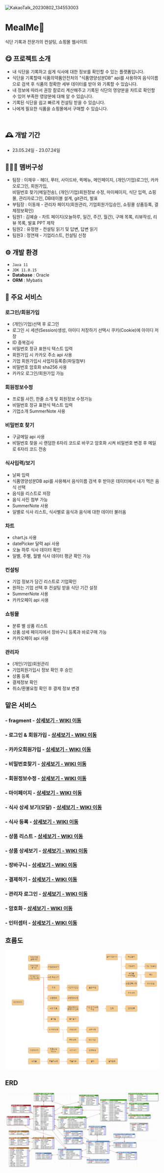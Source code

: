 ![KakaoTalk_20230802_134553003](https://github.com/ijaeu/mealme/assets/126428545/0fc72cb6-f383-4c2d-b436-99be09350042)


# MealMe🍖 
식단 기록과 전문가의 컨설팅, 쇼핑몰 웹사이트


## 😋 프로젝트 소개
- 내 식단을 기록하고 쉽게 식사에 대한 정보를 확인할 수 있는 플랫폼입니다.
- 식단을 기록할때 식품의약품안전처의 "식품영양성분DB" api를 사용하여 음식이름으로 검색 후 식품의 정확한 세부 데이터를 받아 와 기록할 수 있습니다.
- 내 정보에 따라서 권장 칼로리 계산해주고 기록된 식단의 영양분을 차트로 확인할 수 있어 부족한 영양분에 대해 알 수 있습니다.
- 기록된 식단을 쉽고 빠르게 컨설팅 받을 수 있습니다.
- 나에게 필요한 식품을 쇼핑몰에서 구매할 수 있습니다.
<br>


## 🕰️ 개발 기간
* 23.05.24일 - 23.07.24일


## 🧑‍🤝‍🧑 맴버구성
 - 팀장   : 이재우 - 헤더, 푸터, 사이드바, 퀵메뉴, 메인페이지, (개인/기업)로그인, 카카오로그인, 회원가입,
            <br>비밀번호 찾기(메일전송), (개인/기업)회원정보 수정, 마이페이지, 식단 입력, 쇼핑몰, 관리자로그인, DB테이블 설계, git관리, 발표 
 - 부팀장 : 이동재 - 관리자 페이지(회원관리, 기업회원가입승인, 쇼핑몰 상품등록, 결제정보확인)
 - 팀원1  : 김예슬 - 차트 페이지(오늘하루, 일간, 주간, 월간), 구매 목록, 리뷰작성, 리뷰 목록, 발표 PPT 제작
 - 팀원2  : 유정현 - 컨설팅 읽기 및 답변, 답변 읽기
 - 팀원3  : 정연재 - 기업리스트, 컨설팅 신청


## ⚙️ 개발 환경
- `Java 11`
- `JDK 11.0.15`
- **Database** : Oracle
- **ORM** : Mybatis


## 📌 주요 서비스
### 로그인/회원가입
- (개인/기업)선택 후 로그인
- 로그인 시 세션(Session)생성, 아이디 저장하기 선택시 쿠키(Cookie)에 아이디 저장
- ID 중복검사
- 비밀번호 정규 표현식 텍스트 입력
- 회원가입 시 카카오 주소 api 사용
- 기업 회원가입시 사업자등록증(파일첨부)
- 비밀번호 암호화 sha256 사용
- 카카오 로그인/회원가입 가능

### 회원정보수정
- 프로필 사진, 한줄 소개 및 회원정보 수정가능
- 비밀번호 정규 표현식 텍스트 입력
- 기업소개 SummerNote 사용

### 비밀번호 찾기
- 구글메일 api 사용
- 비밀번호 찾을 시 랜덤한 6자리 코드로 바꾸고 암호화 시켜 비밀번호 변경 후 메일로 6자리 코드 전송

### 식사입력/보기
- 날짜 입력
- 식품영양성분DB api를 사용해서 음식이름 검색 후 받아온 데이터에서 내가 먹은 음식 선택
- 음식을 리스트로 저장
- 음식 사진 첨부 가능
- SummerNote 사용
- 일별로 식사 리스트, 식사별로 음식과 음식에 대한 데이터 불러옴

### 차트
- chart.js 사용
- datePicker 달력 api 사용
- 오늘 하루 식사 데이터 확인
- 일별, 주별, 월별 식사 데이터 평균 확인 가능


### 컨설팅
- 기업 정보가 담긴 리스트로 기업확인
- 원하는 기업 선택 후 컨설팅 받을 식단 기간 설정
- SummerNote 사용
- 카카오페이 api 사용

### 쇼핑몰
- 분류 별 상품 리스트
- 상품 상세 페이지에서 장바구니 등록과 바로구매 가능
- 카카오페이 api 사용

### 관리자
- (개인/기업)회원관리
- 기업회원가입시 정보 확인 후 승인
- 상품 등록
- 결제정보 확인
- 취소/환불요청 확인 후 결제 정보 변경


## 맡은 서비스
### - fragment  - <a href="https://github.com/ijaeu/mealme/wiki/fragment" >상세보기 - WIKI 이동</a>
### - 로그인 & 회원가입  - <a href="https://github.com/ijaeu/mealme/wiki/%EB%A1%9C%EA%B7%B8%EC%9D%B8-&-%ED%9A%8C%EC%9B%90%EA%B0%80%EC%9E%85" >상세보기 - WIKI 이동</a>
### - 카카오회원가입  - <a href="https://github.com/ijaeu/mealme/wiki/%EC%B9%B4%EC%B9%B4%EC%98%A4-%ED%9A%8C%EC%9B%90%EA%B0%80%EC%9E%85" >상세보기 - WIKI 이동</a>
### - 비밀번호찾기  - <a href="https://github.com/ijaeu/mealme/wiki/%EB%B9%84%EB%B0%80%EB%B2%88%ED%98%B8-%EC%B0%BE%EA%B8%B0" >상세보기 - WIKI 이동</a>
### - 회원정보수정  - <a href="https://github.com/ijaeu/mealme/wiki/%ED%9A%8C%EC%9B%90%EC%A0%95%EB%B3%B4%EC%88%98%EC%A0%95" >상세보기 - WIKI 이동</a>
### - 마이페이지  - <a href="https://github.com/ijaeu/mealme/wiki/%EB%A7%88%EC%9D%B4%ED%8E%98%EC%9D%B4%EC%A7%80" >상세보기 - WIKI 이동</a>
### - 식사 상세 보기(모달)  - <a href="https://github.com/ijaeu/mealme/wiki/%EC%8B%9D%EB%8B%A8-%EC%83%81%EC%84%B8%EB%B3%B4%EA%B8%B0(%EB%AA%A8%EB%8B%AC)" >상세보기 - WIKI 이동</a>
### - 식사 등록  - <a href="https://github.com/ijaeu/mealme/wiki/%EC%8B%9D%EC%82%AC-%EB%93%B1%EB%A1%9D" >상세보기 - WIKI 이동</a>
### - 상품 리스트  - <a href="https://github.com/ijaeu/mealme/wiki/%EC%83%81%ED%92%88-%EB%A6%AC%EC%8A%A4%ED%8A%B8" >상세보기 - WIKI 이동</a>
### - 상품 상세보기  - <a href="https://github.com/ijaeu/mealme/wiki/%EC%83%81%ED%92%88-%EC%83%81%EC%84%B8%EB%B3%B4%EA%B8%B0" >상세보기 - WIKI 이동</a>
### - 장바구니  - <a href="https://github.com/ijaeu/mealme/wiki/%EC%9E%A5%EB%B0%94%EA%B5%AC%EB%8B%88-&-%EB%B0%94%EB%A1%9C%EA%B2%B0%EC%A0%9C" >상세보기 - WIKI 이동</a>
### - 결제하기  - <a href="https://github.com/ijaeu/mealme/wiki/%EA%B2%B0%EC%A0%9C" >상세보기 - WIKI 이동</a>
### - 관리자 로그인  - <a href="https://github.com/ijaeu/mealme/wiki/(%EA%B4%80%EB%A6%AC%EC%9E%90)%EB%A1%9C%EA%B7%B8%EC%9D%B8" >상세보기 - WIKI 이동</a>
### - 암호화  - <a href="https://github.com/ijaeu/mealme/wiki/%EC%95%94%ED%98%B8%ED%99%94" >상세보기 - WIKI 이동</a>
### - 인터셉터  - <a href="https://github.com/ijaeu/mealme/wiki/%EC%9D%B8%ED%84%B0%EC%85%89%ED%84%B0" >상세보기 - WIKI 이동</a>



##  흐름도
![흐름도](./image/flowMap.png)

## ERD
![ERD](./image/ERD2.png)



